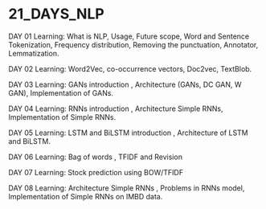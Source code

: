 # 21_DAYS_NLP
DAY 01 Learning: What is NLP, Usage, Future scope, Word and Sentence Tokenization, Frequency distribution, Removing the punctuation, Annotator, Lemmatization.

DAY 02 Learning: Word2Vec, co-occurrence vectors, Doc2vec, TextBlob.

DAY 03 Learning: GANs introduction , Architecture (GANs, DC GAN, W GAN), Implementation of GANs.

DAY 04 Learning: RNNs introduction , Architecture Simple RNNs, Implementation of Simple RNNs.

DAY 05 Learning: LSTM and BiLSTM introduction , Architecture of LSTM and BiLSTM.

DAY 06 Learning: Bag of words , TFIDF and Revision

DAY 07 Learning: Stock prediction using BOW/TFIDF

DAY 08 Learning: Architecture Simple RNNs , Problems in RNNs model, Implementation of Simple RNNs on IMBD data.
